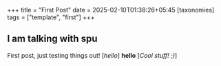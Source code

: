+++
title = "First Post"
date = 2025-02-10T01:38:26+05:45
[taxonomies]
tags = ["template", "first"]
+++
## I am talking with spu
First post, just testing things out!
[_hello_]
__hello__
[_Cool stuff! ;)_]
